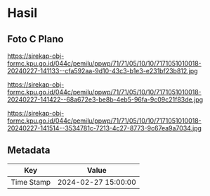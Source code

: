 # Hasil

## Foto C Plano

https://sirekap-obj-formc.kpu.go.id/044c/pemilu/ppwp/71/71/05/10/10/7171051010018-20240227-141133--cfa592aa-9d10-43c3-b1e3-e231bf23b812.jpg

https://sirekap-obj-formc.kpu.go.id/044c/pemilu/ppwp/71/71/05/10/10/7171051010018-20240227-141422--68a672e3-be8b-4eb5-96fa-9c09c21f83de.jpg

https://sirekap-obj-formc.kpu.go.id/044c/pemilu/ppwp/71/71/05/10/10/7171051010018-20240227-141514--3534781c-7213-4c27-8773-9c67ea9a7034.jpg


## Metadata

| Key        | Value               |
| ---------- | ------------------- |
| Time Stamp | 2024-02-27 15:00:00 |



